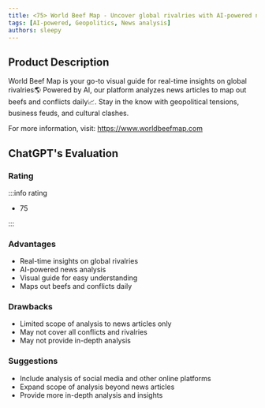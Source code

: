 ```yaml
---
title: <75> World Beef Map - Uncover global rivalries with AI-powered news analysis
tags: [AI-powered, Geopolitics, News analysis]
authors: sleepy
---
```


## Product Description

World Beef Map is your go-to visual guide for real-time insights on global rivalries🌎 Powered by AI, our platform analyzes news articles to map out beefs and conflicts daily📈. Stay in the know with geopolitical tensions, business feuds, and cultural clashes.

For more information, visit: https://www.worldbeefmap.com

## ChatGPT's Evaluation

### Rating

:::info rating

- 75

:::

### Advantages

- Real-time insights on global rivalries
- AI-powered news analysis
- Visual guide for easy understanding
- Maps out beefs and conflicts daily


### Drawbacks

- Limited scope of analysis to news articles only
- May not cover all conflicts and rivalries
- May not provide in-depth analysis

### Suggestions

- Include analysis of social media and other online platforms
- Expand scope of analysis beyond news articles
- Provide more in-depth analysis and insights